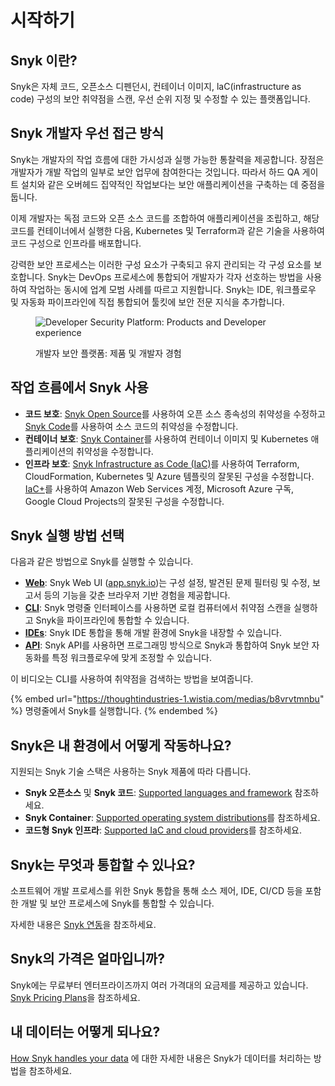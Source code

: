 # 시작하기

## Snyk 이란?

Snyk은 자체 코드, 오픈소스 디펜던시, 컨테이너 이미지, laC(infrastructure as code) 구성의 보안 취약점을 스캔, 우선 순위 지정 및 수정할 수 있는 플랫폼입니다.

## Snyk 개발자 우선 접근 방식

Snyk는 개발자의 작업 흐름에 대한 가시성과 실행 가능한 통찰력을 제공합니다. 장점은 개발자가 개발 작업의 일부로 보안 업무에 참여한다는 것입니다. 따라서 하드 QA 게이트 설치와 같은 오버헤드 집약적인 작업보다는 보안 애플리케이션을 구축하는 데 중점을 둡니다.

이제 개발자는 독점 코드와 오픈 소스 코드를 조합하여 애플리케이션을 조립하고, 해당 코드를 컨테이너에서 실행한 다음, Kubernetes 및 Terraform과 같은 기술을 사용하여 코드 구성으로 인프라를 배포합니다.

강력한 보안 프로세스는 이러한 구성 요소가 구축되고 유지 관리되는 각 구성 요소를 보호합니다. Snyk는 DevOps 프로세스에 통합되어 개발자가 각자 선호하는 방법을 사용하여 작업하는 동시에 업계 모범 사례를 따르고 지원합니다. Snyk는 IDE, 워크플로우 및 자동화 파이프라인에 직접 통합되어 툴킷에 보안 전문 지식을 추가합니다.

<figure><img src="../.gitbook/assets/image (162) (1) (1) (1) (1) (1) (1) (1) (1) (1) (1) (1) (1).png" alt="Developer Security Platform: Products and Developer experience"><figcaption><p>개발자 보안 플랫폼: 제품 및 개발자 경험</p></figcaption></figure>

## 작업 흐름에서 Snyk 사용

* **코드 보호**:  [Snyk Open Source](../scan-with-snyk/snyk-open-source/)를 사용하여 오픈 소스 종속성의 취약성을 수정하고 [Snyk Code](../scan-with-snyk/snyk-code/)를 사용하여 소스 코드의 취약성을 수정합니다.
* **컨테이너 보호**: [Snyk Container](../scan-with-snyk/snyk-container/)를 사용하여 컨테이너 이미지 및 Kubernetes  애플리케이션의 취약성을 수정합니다.
* **인프라 보호**: [Snyk Infrastructure as Code (IaC)](../scan-with-snyk/scan-infrastructure/scan-your-iac-source-code/)를 사용하여 Terraform, CloudFormation, Kubernetes 및 Azure 템플릿의 잘못된 구성을 수정합니다.  [IaC+](../scan-with-snyk/scan-infrastructure/iac+-code-to-cloud-capabilities/)를 사용하여 Amazon Web Services 계정, Microsoft Azure 구독, Google Cloud Projects의 잘못된 구성을 수정합니다.

## Snyk 실행 방법 선택

다음과 같은 방법으로 Snyk를 실행할 수 있습니다.

* [**Web**](explore-snyk-through-the-web-ui.md): Snyk Web UI ([app.snyk.io](https://app.snyk.io))는 구성 설정, 발견된 문제 필터링 및 수정, 보고서 등의 기능을 갖춘 브라우저 기반 경험을 제공합니다.
* [**CLI**](../snyk-cli/): Snyk 명령줄 인터페이스를 사용하면 로컬 컴퓨터에서 취약점 스캔을 실행하고 Snyk을 파이프라인에 통합할 수 있습니다.
* [**IDEs**](../integrate-with-snyk/ide-tools/): Snyk IDE 통합을 통해 개발 환경에 Snyk을 내장할 수 있습니다.
* [**API**](../snyk-api/): Snyk API를 사용하면 프로그래밍 방식으로 Snyk과 통합하여 Snyk 보안 자동화를 특정 워크플로우에 맞게 조정할 수 있습니다.

이 비디오는 CLI를 사용하여 취약점을 검색하는 방법을 보여줍니다.

{% embed url="https://thoughtindustries-1.wistia.com/medias/b8vrvtmnbu" %}
명령줄에서 Snyk를 실행합니다.
{% endembed %}

## Snyk은 내 환경에서 어떻게 작동하나요?

지원되는 Snyk 기술 스택은 사용하는 Snyk 제품에 따라 다릅니다.

* **Snyk 오픈소스** 및 **Snyk 코드**:  [Supported languages and framework](../scan-with-snyk/supported-languages-and-frameworks/) 참조하세요.
* **Snyk Container**: [Supported operating system distributions](../scan-with-snyk/snyk-container/how-snyk-container-works/supported-operating-system-distributions.md)를 참조하세요.
* **코드형 Snyk 인프라**: [Supported IaC and cloud providers](../scan-with-snyk/scan-infrastructure/supported-iac-languages-cloud-providers-and-cloud-resources/)를 참조하세요.

## Snyk는 무엇과 통합할 수 있나요?

소프트웨어 개발 프로세스를 위한 Snyk 통합을 통해 소스 제어, IDE, CI/CD 등을 포함한 개발 및 보안 프로세스에 Snyk를 통합할 수 있습니다.

자세한 내용은 [Snyk 연동](../integrate-with-snyk/)을 참조하세요.

## Snyk의 가격은 얼마입니까?

Snyk에는 무료부터 엔터프라이즈까지 여러 가격대의 요금제를 제공하고 있습니다. [Snyk Pricing Plans](../implement-snyk/enterprise-implementation-guide/trial-limitations.md)을 참조하세요.

## 내 데이터는 어떻게 되나요?

[How Snyk handles your data](../working-with-snyk/how-snyk-handles-your-data.md) 에 대한 자세한 내용은 Snyk가 데이터를 처리하는 방법을 참조하세요.
